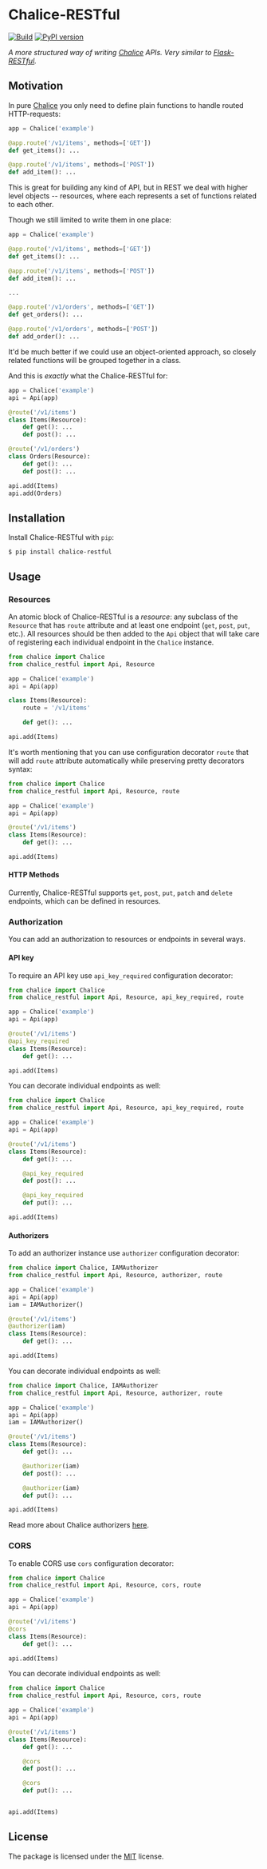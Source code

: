 # Chalice-RESTful

[![Build](https://github.com/JoshuaLight/chalice-restful/workflows/Build/badge.svg)](https://github.com/JoshuaLight/chalice-restful/actions)
[![PyPI version](https://badge.fury.io/py/chalice-restful.svg)](https://badge.fury.io/py/chalice-restful)

_A more structured way of writing [Chalice](https://github.com/aws/chalice) APIs.
Very similar to [Flask-RESTful](https://github.com/flask-restful/flask-restful)._

## Motivation

In pure [Chalice](https://github.com/aws/chalice) you only need to define plain functions
to handle routed HTTP-requests:

``` python
app = Chalice('example')

@app.route('/v1/items', methods=['GET'])
def get_items(): ...

@app.route('/v1/items', methods=['POST'])
def add_item(): ...
```

This is great for building any kind of API, but in REST we deal with
higher level objects -- resources, where each represents a set of functions
related to each other.

Though we still limited to write them in one place:

``` python
app = Chalice('example')

@app.route('/v1/items', methods=['GET'])
def get_items(): ...

@app.route('/v1/items', methods=['POST'])
def add_item(): ...

...

@app.route('/v1/orders', methods=['GET'])
def get_orders(): ...

@app.route('/v1/orders', methods=['POST'])
def add_order(): ...
```

It'd be much better if we could use an object-oriented approach, so closely related functions
will be grouped together in a class.

And this is _exactly_ what the Chalice-RESTful for:

``` python
app = Chalice('example')
api = Api(app)

@route('/v1/items')
class Items(Resource):
    def get(): ...
    def post(): ...

@route('/v1/orders')
class Orders(Resource):
    def get(): ...
    def post(): ...

api.add(Items)
api.add(Orders)
```

## Installation

Install Chalice-RESTful with `pip`:

``` shell
$ pip install chalice-restful
```

## Usage

### Resources

An atomic block of Chalice-RESTful is a _resource_: any subclass of the `Resource`
that has `route` attribute and at least one endpoint (`get`, `post`, `put`, etc.).
All resources should be then added to the `Api` object that will take care of registering
each individual endpoint in the `Chalice` instance.

``` python
from chalice import Chalice
from chalice_restful import Api, Resource

app = Chalice('example')
api = Api(app)

class Items(Resource):
    route = '/v1/items'

    def get(): ...

api.add(Items)
```

It's worth mentioning that you can use configuration decorator `route` that will add
`route` attribute automatically while preserving pretty decorators syntax:

``` python
from chalice import Chalice
from chalice_restful import Api, Resource, route

app = Chalice('example')
api = Api(app)

@route('/v1/items')
class Items(Resource):
    def get(): ...

api.add(Items)
```

#### HTTP Methods

Currently, Chalice-RESTful supports `get`, `post`, `put`, `patch` and `delete` endpoints,
which can be defined in resources.

### Authorization

You can add an authorization to resources or endpoints in several ways.

#### API key

To require an API key use `api_key_required` configuration decorator:

``` python
from chalice import Chalice
from chalice_restful import Api, Resource, api_key_required, route

app = Chalice('example')
api = Api(app)

@route('/v1/items')
@api_key_required
class Items(Resource):
    def get(): ...

api.add(Items)
```

You can decorate individual endpoints as well:

``` python
from chalice import Chalice
from chalice_restful import Api, Resource, api_key_required, route

app = Chalice('example')
api = Api(app)

@route('/v1/items')
class Items(Resource):
    def get(): ...

    @api_key_required
    def post(): ...

    @api_key_required
    def put(): ...

api.add(Items)
```

#### Authorizers

To add an authorizer instance use `authorizer` configuration decorator:

``` python
from chalice import Chalice, IAMAuthorizer
from chalice_restful import Api, Resource, authorizer, route

app = Chalice('example')
api = Api(app)
iam = IAMAuthorizer()

@route('/v1/items')
@authorizer(iam)
class Items(Resource):
    def get(): ...

api.add(Items)
```

You can decorate individual endpoints as well:

``` python
from chalice import Chalice, IAMAuthorizer
from chalice_restful import Api, Resource, authorizer, route

app = Chalice('example')
api = Api(app)
iam = IAMAuthorizer()

@route('/v1/items')
class Items(Resource):
    def get(): ...

    @authorizer(iam)
    def post(): ...

    @authorizer(iam)
    def put(): ...

api.add(Items)
```

Read more about Chalice authorizers [here](https://github.com/aws/chalice/blob/master/docs/source/topics/authorizers.rst).

### CORS

To enable CORS use `cors` configuration decorator:

``` python
from chalice import Chalice
from chalice_restful import Api, Resource, cors, route

app = Chalice('example')
api = Api(app)

@route('/v1/items')
@cors
class Items(Resource):
    def get(): ...

api.add(Items)
```

You can decorate individual endpoints as well:
``` python
from chalice import Chalice
from chalice_restful import Api, Resource, cors, route

app = Chalice('example')
api = Api(app)

@route('/v1/items')
class Items(Resource):
    def get(): ...

    @cors
    def post(): ...

    @cors
    def put(): ...


api.add(Items)
```

## License

The package is licensed under the [MIT](https://github.com/JoshuaLight/chalice-restul/blob/master/LICENSE) license.
